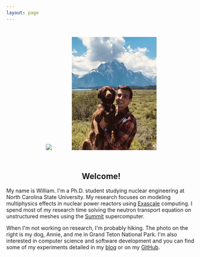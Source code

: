 ```yaml
---
layout: page
---
```


<div aligh="center" style="text-align:center;">
<img style="width:auto; height:300px; padding:25px" src="/assets/headshot.jpg" />
<img style="width:auto; height:300px; padding:25px" src="/assets/william_annie_teton.jpg" />
</div>

<div align="center" style="text-align:center;">
<h2>Welcome!</h2>
</div>

My name is William.
I'm a Ph.D. student studying nuclear engineering at North Carolina State University.
My research focuses on modeling multiphysics effects in nuclear power reactors using [Exascale](https://www.exascaleproject.org) computing.
I spend most of my research time solving the neutron transport equation on unstructured meshes using the [Summit](https://www.olcf.ornl.gov/summit/) supercomputer.

When I'm not working on research, I'm probably hiking.
The photo on the right is my dog, Annie, and me in Grand Teton National Park.
I'm also interested in computer science and software development and you can find some of my experiments detailed in my [blog](/blog) or on my [GitHub](https://github.com/wcdawn).
